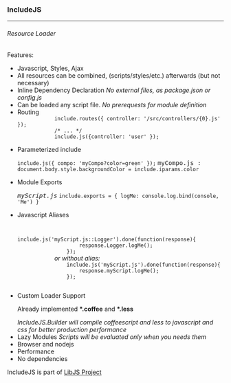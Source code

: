 <h3>IncludeJS</h3>

<hr/>

<h6>Resource Loader</h6>


Features:
<ul>
	<li>Javascript, Styles, Ajax</li>
	<li>All resources can be combined, (scripts/styles/etc.) afterwards (but not necessary)</li>
	<li>
		Inline Dependency Declaration
		<i>No external files, as package.json or config.js</i>
	</li>
	<li>Can be loaded any script file. <i>No prerequests for module definition</i></li>
	<li>
		Routing
		<code>
			include.routes({ controller: '/src/controllers/{0}.js' }); 
			/* ... */
			include.js({controller: 'user' });
		</code>
	</li>
	<li>
		Parameterized include
		<p>
			<code>include.js({ compo: 'myCompo?color=green' });</code>
			<tt>myCompo.js :</tt>
			<code>document.body.style.backgroundColor = include.iparams.color</code>
		</p>
	</li>
	<li>
		Module Exports 
		<p>
			<i><tt>myScript.js</tt></i>
			<code>include.exports = { logMe: console.log.bind(console, 'Me') }</code>			
		</p>
	</li>
	<li>
		Javascript Aliases
		<p>
			<code>
				include.js('myScript.js::Logger').done(function(response){
					response.Logger.logMe();
				});
			</code>
			<i>or without alias:</i>
			<code>
				include.js('myScript.js').done(function(response){
					response.myScript.logMe();
				});
			</code>
		</p>
	</li>
	<li>
		Custom Loader Support
		<p>
			Already implemented <b>*.coffee</b> and <b>*.less</b>
		</p>
		<i>
			IncludeJS.Builder will compile coffeescript and less to javascript and css for better production performance
		</i>		
	</li>
	<li>
		Lazy Modules
		<i>Scripts will be evaluated only when you needs them</i>
	</li>
	<li> Browser and nodejs</li>
	<li> Performance </li>
	<li> No dependencies </li>
</ul>

<p>
	IncludeJS is part of <a href='http://LibJS.it/#include'> LibJS Project </a>
</p>


